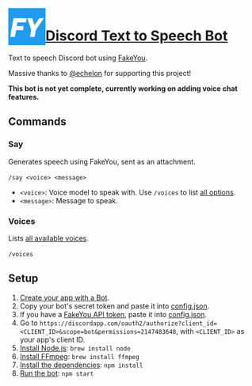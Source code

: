 <img src="./images/icon.png?raw=true" width="75" align="left">

# [Discord Text to Speech Bot](https://discordapp.com/oauth2/authorize?client_id=801286916082237441&scope=bot&permissions=2147483648)
Text to speech Discord bot using [FakeYou](https://fakeyou.com).

Massive thanks to [@echelon](https://github.com/echelon) for supporting this project!

**This bot is not yet complete, currently working on adding voice chat features.**

## Commands
### Say

Generates speech using FakeYou, sent as an attachment.

`/say <voice> <message>`

- `<voice>`: Voice model to speak with. Use `/voices` to list [all options](./docs/voices.md).
- `<message>`: Message to speak.

### Voices

Lists [all available voices](./docs/voices.md).

`/voices`

## Setup
1. [Create your app with a Bot](https://discordapp.com/developers/applications/me).
2. Copy your bot's secret token and paste it into [config.json](./config.json).
3. If you have a [FakeYou API token](https://docs.fakeyou.com/#/), paste it into [config.json](./config.json).
4. Go to `https://discordapp.com/oauth2/authorize?client_id=<CLIENT_ID>&scope=bot&permissions=2147483648`, with `<CLIENT_ID>` as your app's client ID.
5. [Install Node.js](https://nodejs.org/en/download): `brew install node`
6. [Install FFmpeg](https://www.ffmpeg.org/download.html): `brew install ffmpeg`
7. [Install the dependencies](./package.json): `npm install`
8. [Run the bot](./ttsbot.js): `npm start`
